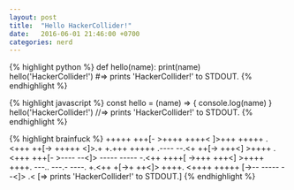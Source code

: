 ```yaml
---
layout: post
title:  "Hello HackerCollider!"
date:   2016-06-01 21:46:00 +0700
categories: nerd
---
```

{% highlight python %}
def hello(name):
  print(name)  
hello('HackerCollider!')
#=> prints 'HackerCollider!' to STDOUT.
{% endhighlight %}

{% highlight javascript %}
const hello = (name) => {
  console.log(name)
}
hello('HackerCollider!')
//=> prints 'HackerCollider!' to STDOUT.
{% endhighlight %}

{% highlight brainfuck %}
+++++ +++[- >++++ ++++< ]>+++ +++++ .<+++ ++[-> +++++ <]>.+ +.+++ +++++
.---- --.<+ ++[-> +++<] >++++ .<+++ +++[- >---- --<]> ----- ----- -.<++
++++[ ->+++ +++<] >++++ ++++. ---.. ---.- ----. +.<++ +[->+ ++<]> ++++.
<++++ +++++ [->-- ----- --<]> .<
[=> prints 'HackerCollider!' to STDOUT.]
{% endhighlight %}
